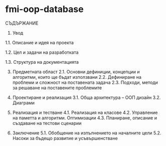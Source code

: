 # fmi-oop-database

СЪДЪРЖАНИЕ
1. Увод

  1.1. Описание и идея на проекта 

  1.2. Цел и задачи на разработката 

  1.3. Структура на документацията


3. Предметната област 
2.1. Основни дефиниции, концепции и алгоритми, които ще бъдат използвани
2.2. Дефиниране на проблеми и сложност на поставената задача
2.3. Подходи, методи за решаване на поставените проблемите

4. Проектиране и реализация
3.1. Обща архитектура – ООП дизайн
3.2. Диаграми

5. Реализация и тестване
4.1. Реализация на класове
4.2. Управление на паметта и алгоритми. Оптимизации
4.3. Планиране, описание и създаване на тестови сценарии

6. Заключение
5.1. Обобщение на изпълнението на началните цели
5.2. Насоки за бъдещо развитие и усъвършенстване
